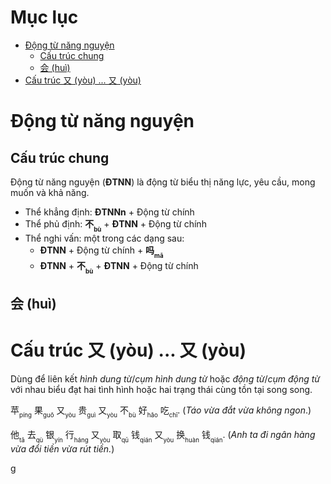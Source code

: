 # Mục lục #
- [Động từ năng nguyện](#dng_t_nng_nguyn)
  - [Cấu trúc chung](#cu_trc_chun)
  - [会 (huì)](#hi)
- [Cấu trúc 又 (yòu) ... 又 (yòu)](#cu_trc_yu_yu) 

# Động từ năng nguyện #
## Cấu trúc chung ##
Động từ năng nguyện (**ĐTNN**) là động từ biểu thị năng lực, yêu cầu, mong muốn và khả năng.

- Thể khẳng định: **ĐTNNn** + Động từ chính
- Thể phủ định: **不<sub><sub>bù</sub></sub>** + **ĐTNN** + Động từ chính
- Thể nghi vấn: một trong các dạng sau:
    - **ĐTNN** + Động từ chính + **吗<sub><sub>mā</sub></sub>**
    - **ĐTNN** + **不<sub><sub>bù</sub></sub>** + **ĐTNN** + Động từ chính

## 会 (huì) ##

# Cấu trúc 又 (yòu) ... 又 (yòu) #
Dùng để liên kết *hình dung từ*/*cụm hình dung từ* hoặc *động từ*/*cụm động từ* với nhau biểu đạt hai tình hình hoặc hai trạng thái cùng tồn tại song song.

苹<sub><sub>píng</sub></sub> 果<sub><sub>guǒ</sub></sub> 又<sub><sub>yòu</sub></sub> 贵<sub><sub>guì</sub></sub> 又<sub><sub>yòu</sub></sub> 不<sub><sub>bù</sub></sub> 好<sub><sub>hǎo</sub></sub> 吃<sub><sub>chī</sub></sub>. (*Táo vừa đắt vừa không ngon*.)   

他<sub><sub>tā</sub></sub> 去<sub><sub>qù</sub></sub> 银<sub><sub>yín</sub></sub> 行<sub><sub>háng</sub></sub> 又<sub><sub>yòu</sub></sub> 取<sub><sub>qŭ</sub></sub> 钱<sub><sub>qián</sub></sub> 又<sub><sub>yòu</sub></sub> 换<sub><sub>huàn</sub></sub> 钱<sub><sub>qián</sub></sub>. (*Anh ta đi ngân hàng vừa đổi tiền vừa rút tiền.*)


g        